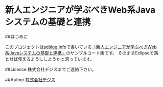 新人エンジニアが学ぶべきWeb系Javaシステムの基礎と連携
====

##はじめに

このプロジェクトは[sdblog.info](http://www.sdblog.info/webjava)で書いている[「新人エンジニアが学ぶべきWeb系Javaシステムの基礎と連携」](http://www.sdblog.info/webjava)のサンプルコード集です。
そのままEclipseで落とせば使えるようにしようかと思っています。

##Licence
株式会社デジスまでご連絡下さい。

##Author
[株式会社デジス](http://www.dejjis.co.jp/)

